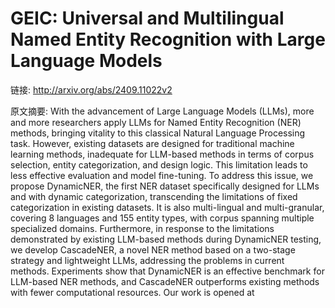 # GEIC: Universal and Multilingual Named Entity Recognition with Large Language Models

链接: http://arxiv.org/abs/2409.11022v2

原文摘要:
With the advancement of Large Language Models (LLMs), more and more
researchers apply LLMs for Named Entity Recognition (NER) methods, bringing
vitality to this classical Natural Language Processing task. However, existing
datasets are designed for traditional machine learning methods, inadequate for
LLM-based methods in terms of corpus selection, entity categorization, and
design logic. This limitation leads to less effective evaluation and model
fine-tuning. To address this issue, we propose DynamicNER, the first NER
dataset specifically designed for LLMs and with dynamic categorization,
transcending the limitations of fixed categorization in existing datasets. It
is also multi-lingual and multi-granular, covering 8 languages and 155 entity
types, with corpus spanning multiple specialized domains. Furthermore, in
response to the limitations demonstrated by existing LLM-based methods during
DynamicNER testing, we develop CascadeNER, a novel NER method based on a
two-stage strategy and lightweight LLMs, addressing the problems in current
methods. Experiments show that DynamicNER is an effective benchmark for
LLM-based NER methods, and CascadeNER outperforms existing methods with fewer
computational resources. Our work is opened at
